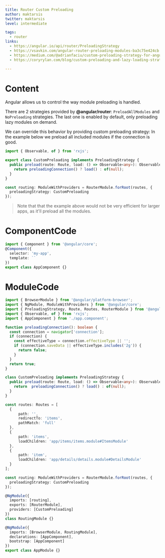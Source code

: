 ```yaml
---
title: Router Custom Preloading
author: maktarsis
twitter: maktarsis
level: intermediate

tags:
  - router
links:
  - https://angular.io/api/router/PreloadingStrategy
  - https://vsavkin.com/angular-router-preloading-modules-ba3c75e424cb
  - https://medium.com/@adrianfaciu/custom-preloading-strategy-for-angular-modules-b3b5c873681a
  - https://coryrylan.com/blog/custom-preloading-and-lazy-loading-strategies-with-angular

---
```


# Content
Angular allows us to control the way module preloading is handled.

There are 2 strategies provided by **@angular/router**: `PreloadAllModules` and `NoPreloading` strategies. The last one is enabled by default, only preloading lazy modules on demand.

We can override this behavior by providing custom preloading strategy: In the example below we preload all included modules if the connection is good.

```typescript
import { Observable, of } from 'rxjs';

export class CustomPreloading implements PreloadingStrategy {
  public preload(route: Route, load: () => Observable<any>): Observable<any> {
    return preloadingConnection() ? load() : of(null);
  }
}

const routing: ModuleWithProviders = RouterModule.forRoot(routes, {
  preloadingStrategy: CustomPreloading
});
```
> Note that that the example above would not be very efficient for larger apps, as it'll preload all the modules.

# ComponentCode
```typescript
import { Component } from '@angular/core';
@Component({
  selector: 'my-app',
  template: ``
})
export class AppComponent {}
```

# ModuleCode
```typescript
import { BrowserModule } from '@angular/platform-browser';
import { NgModule, ModuleWithProviders } from '@angular/core';
import { PreloadingStrategy, Route, Routes, RouterModule } from '@angular/router';
import { Observable, of } from 'rxjs';
import { AppComponent } from './app.component';

function preloadingConnection(): boolean {
  const connection = navigator['connection'];
  if (connection) {
    const effectiveType = connection.effectiveType || '';
    if (connection.saveData || effectiveType.includes('2g')) {
      return false;
    }
  }
  return true;
}

class CustomPreloading implements PreloadingStrategy {
  public preload(route: Route, load: () => Observable<any>): Observable<any> {
    return  preloadingConnection() ? load() : of(null);
  }
}

const routes: Routes = [
  { 
      path: '', 
      redirectTo: 'items', 
      pathMatch: 'full' 
  },
  {
      path: 'items',
      loadChildren: 'app/items/items.module#ItemsModule'
  },
  {
      path: 'item',
      loadChildren: 'app/details/details.module#DetailsModule'
  }
];

const routing: ModuleWithProviders = RouterModule.forRoot(routes, {
  preloadingStrategy: CustomPreloading
});

@NgModule({
  imports: [routing],
  exports: [RouterModule],
  providers: [CustomPreloading]
})
class RoutingModule {}

@NgModule({
  imports: [BrowserModule, RoutingModule],
  declarations: [AppComponent],
  bootstrap: [AppComponent]
})
export class AppModule {}
```

